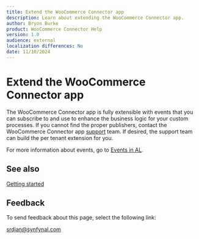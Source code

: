 ```yaml
---
title: Extend the WooCommerce Connector app
description: Learn about extending the WooCommerce Connector app.
author: Bryon Burke
product: WooCommerce Connector Help
version: 1.0
audience: external
localization differences: No
date: 11/10/2024
---
```


<!-- markdownlint-disable MD006 MD007 MD009 MD024 MD025 MD033 -->
<!--// cspell:ignore  markdownlint allowfullscreen keyframes -->

# Extend the WooCommerce Connector app

The WooCommerce Connector app is fully extensible with events that you can subscribe to and use to enhance the business logic for your custom processes. If you cannot find the proper publishers, contact the WooCommerce Connector app <a href="https://www.synfynal.com/contact" target="_blank">support</a> team. If desired, the support team can build the per tenant extension for you.

For more information about events, go to <a href="https://learn.microsoft.com/en-us/dynamics365/business-central/dev-itpro/developer/devenv-events-in-al" target=_blank>Events in AL</a>.

## See also

[Getting started](getting-started.md)

## Feedback

To send feedback about this page, select the following link:

[srdjan@synfynal.com](mailto:srdjan@synfynal.com?subject=Documentation%20Feedback%20Product%20Docs:%20extend-woocommerce-connector-app)
